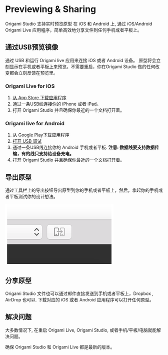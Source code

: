 # Previewing & Sharing

Origami Studio 支持实时预览原型 在 iOS 和 Android 上, 通过 iOS\/Android Origami Live 应用程序，简单高效地分享文件到任何手机或者平板上。

## 通过USB预览镜像

通过 USB 和运行 Origami live 应用来连接 iOS 或者 Android 设备。 原型将会立刻显示在手机或者平板上来预览。不需要重启，你在Origami Studio 做的任何改变都会立刻反馈在预览里。

### **Origami Live for iOS**

1. [从 App Store 下载应用程序](https://itunes.apple.com/us/app/origami-live-design-prototyping/id942636206)
2. 通过一条USB线连接你的 iPhone 或者 iPad。
3. 打开 Origami Studio 并且确保你最近的一个文档打开着。

### **Origami live for Android**

1. [从 Google Play下载应用程序](https://play.google.com/store/apps/details?id=com.facebook.Origami)
2. [打开 USB 调试](http://developer.android.com/tools/help/adb.html#Enabling)
3. 通过一条USB线连接你的 Android 手机或者平板. **注意: 数据线要支持数据传输，有的线只支持给设备充电。**
4. 打开 Origami Studio 并且确保你最近的一个文档打开着。

## 导出原型

通过工具栏上的导出按钮导出原型到你的手机或者平板上，然后，拿起你的手机或者平板测试你的设计想法。

![](.gitbook/assets/18.png)

## 分享原型

Origami Studio 文件也可以通过邮件直接发送到手机或者平板上，Dropbox , AirDrop 也可以. 下载对应的 iOS 或者 Android 应用程序可以打开任何原型。

## 解决问题

大多数情况下, 在重启 Origami Live, Origami Studio, 或者手机\/平板\/电脑就能解决问题。

确保 Origami Studio 和 Origami Live 都是最新的版本。

